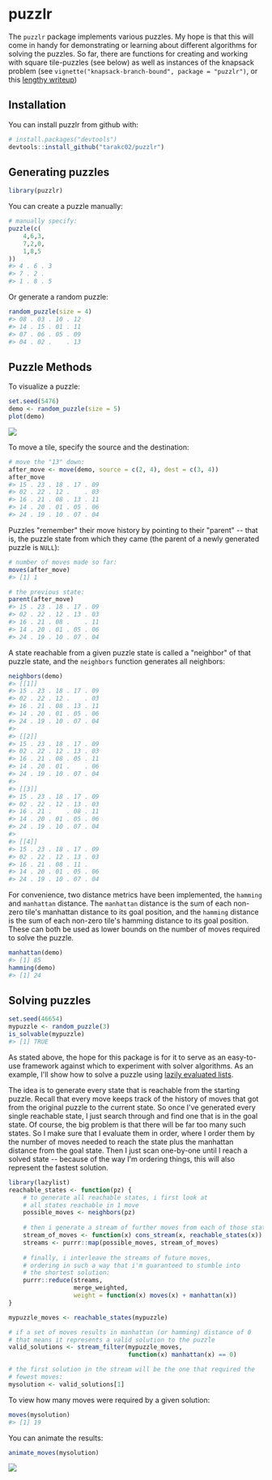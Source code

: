 
<!-- README.md is generated from README.Rmd. Please edit that file -->
puzzlr
======

The `puzzlr` package implements various puzzles. My hope is that this will come in handy for demonstrating or learning about different algorithms for solving the puzzles. So far, there are functions for creating and working with square tile-puzzles (see below) as well as instances of the knapsack problem (see `vignette("knapsack-branch-bound", package = "puzzlr")`, or this [lengthy writeup](https://tarakc02.github.io/branch-and-bound/))

Installation
------------

You can install puzzlr from github with:

``` r
# install.packages("devtools")
devtools::install_github("tarakc02/puzzlr")
```

Generating puzzles
------------------

``` r
library(puzzlr)
```

You can create a puzzle manually:

``` r
# manually specify:
puzzle(c(
    4,6,3,
    7,2,0,
    1,8,5
))
#> 4 . 6 . 3
#> 7 . 2 .  
#> 1 . 8 . 5
```

Or generate a random puzzle:

``` r
random_puzzle(size = 4)
#> 08 . 03 . 10 . 12
#> 14 . 15 . 01 . 11
#> 07 . 06 . 05 . 09
#> 04 . 02 .    . 13
```

Puzzle Methods
--------------

To visualize a puzzle:

``` r
set.seed(5476)
demo <- random_puzzle(size = 5)
plot(demo)
```

![](README/README-figunnamed-chunk-5-1.png)

To move a tile, specify the source and the destination:

``` r
# move the "13" down:
after_move <- move(demo, source = c(2, 4), dest = c(3, 4))
after_move
#> 15 . 23 . 18 . 17 . 09
#> 02 . 22 . 12 .    . 03
#> 16 . 21 . 08 . 13 . 11
#> 14 . 20 . 01 . 05 . 06
#> 24 . 19 . 10 . 07 . 04
```

Puzzles "remember" their move history by pointing to their "parent" -- that is, the puzzle state from which they came (the parent of a newly generated puzzle is `NULL`):

``` r
# number of moves made so far:
moves(after_move)
#> [1] 1

# the previous state:
parent(after_move)
#> 15 . 23 . 18 . 17 . 09
#> 02 . 22 . 12 . 13 . 03
#> 16 . 21 . 08 .    . 11
#> 14 . 20 . 01 . 05 . 06
#> 24 . 19 . 10 . 07 . 04
```

A state reachable from a given puzzle state is called a "neighbor" of that puzzle state, and the `neighbors` function generates all neighbors:

``` r
neighbors(demo)
#> [[1]]
#> 15 . 23 . 18 . 17 . 09
#> 02 . 22 . 12 .    . 03
#> 16 . 21 . 08 . 13 . 11
#> 14 . 20 . 01 . 05 . 06
#> 24 . 19 . 10 . 07 . 04
#> 
#> [[2]]
#> 15 . 23 . 18 . 17 . 09
#> 02 . 22 . 12 . 13 . 03
#> 16 . 21 . 08 . 05 . 11
#> 14 . 20 . 01 .    . 06
#> 24 . 19 . 10 . 07 . 04
#> 
#> [[3]]
#> 15 . 23 . 18 . 17 . 09
#> 02 . 22 . 12 . 13 . 03
#> 16 . 21 .    . 08 . 11
#> 14 . 20 . 01 . 05 . 06
#> 24 . 19 . 10 . 07 . 04
#> 
#> [[4]]
#> 15 . 23 . 18 . 17 . 09
#> 02 . 22 . 12 . 13 . 03
#> 16 . 21 . 08 . 11 .   
#> 14 . 20 . 01 . 05 . 06
#> 24 . 19 . 10 . 07 . 04
```

For convenience, two distance metrics have been implemented, the `hamming` and `manhattan` distance. The `manhattan` distance is the sum of each non-zero tile's manhattan distance to its goal position, and the `hamming` distance is the sum of each non-zero tile's hamming distance to its goal position. These can both be used as lower bounds on the number of moves required to solve the puzzle.

``` r
manhattan(demo)
#> [1] 85
hamming(demo)
#> [1] 24
```

Solving puzzles
---------------

``` r
set.seed(46654)
mypuzzle <- random_puzzle(3)
is_solvable(mypuzzle)
#> [1] TRUE
```

As stated above, the hope for this package is for it to serve as an easy-to-use framework against which to experiment with solver algorithms. As an example, I'll show how to solve a puzzle using [lazily evaluated lists](https://github.com/tarakc02/lazylist).

The idea is to generate every state that is reachable from the starting puzzle. Recall that every move keeps track of the history of moves that got from the original puzzle to the current state. So once I've generated every single reachable state, I just search through and find one that is in the goal state. Of course, the big problem is that there will be far too many such states. So I make sure that I evaluate them in order, where I order them by the number of moves needed to reach the state plus the manhattan distance from the goal state. Then I just scan one-by-one until I reach a solved state -- because of the way I'm ordering things, this will also represent the fastest solution.

``` r
library(lazylist)
reachable_states <- function(pz) {
    # to generate all reachable states, i first look at
    # all states reachable in 1 move
    possible_moves <- neighbors(pz)
    
    # then i generate a stream of further moves from each of those states
    stream_of_moves <- function(x) cons_stream(x, reachable_states(x))
    streams <- purrr::map(possible_moves, stream_of_moves)
    
    # finally, i interleave the streams of future moves, 
    # ordering in such a way that i'm guaranteed to stumble into
    # the shortest solution:
    purrr::reduce(streams, 
                  merge_weighted, 
                  weight = function(x) moves(x) + manhattan(x))
}

mypuzzle_moves <- reachable_states(mypuzzle)

# if a set of moves results in manhattan (or hamming) distance of 0 
# that means it represents a valid solution to the puzzle
valid_solutions <- stream_filter(mypuzzle_moves,
                                 function(x) manhattan(x) == 0)

# the first solution in the stream will be the one that required the 
# fewest moves:
mysolution <- valid_solutions[1]
```

To view how many moves were required by a given solution:

``` r
moves(mysolution)
#> [1] 19
```

You can animate the results:

``` r
animate_moves(mysolution)
```

![](README/README-fig-animated-solution.gif)
